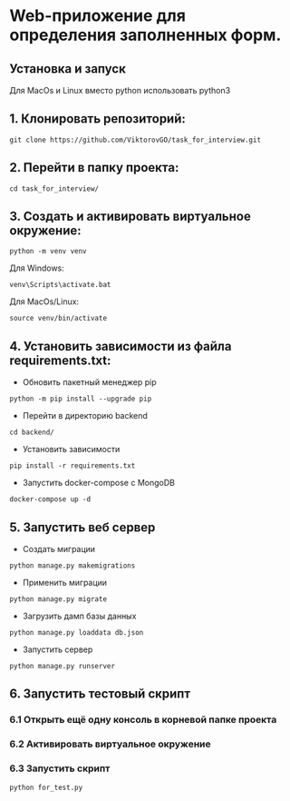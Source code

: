 # Web-приложение для определения заполненных форм.

## Установка и запуск

 Для MacOs и Linux вместо python использовать python3

## **1. Клонировать репозиторий:**
```
git clone https://github.com/ViktorovGO/task_for_interview.git
```

## **2. Перейти в папку проекта:**
```
cd task_for_interview/
```

## **3. Cоздать и активировать виртуальное окружение:**
```
python -m venv venv
```

Для Windows:
```
venv\Scripts\activate.bat
```

Для MacOs/Linux:
```
source venv/bin/activate
```

## **4. Установить зависимости из файла requirements.txt:**

- Обновить пакетный менеджер pip
```
python -m pip install --upgrade pip
```
- Перейти в директорию backend
~~~
cd backend/
~~~
- Установить зависимости
```
pip install -r requirements.txt
```
- Запустить docker-compose с MongoDB
```
docker-compose up -d
```
## **5. Запустить веб сервер**

- Создать миграции
```
python manage.py makemigrations
```
- Применить миграции
```
python manage.py migrate
```
- Загрузить дамп базы данных
```
python manage.py loaddata db.json
```
- Запустить сервер
~~~
python manage.py runserver
~~~

## **6. Запустить тестовый скрипт**
### 6.1 Открыть ещё одну консоль в корневой папке проекта
### 6.2 Активировать виртуальное окружение
### 6.3 Запустить скрипт
~~~
python for_test.py
~~~
